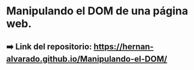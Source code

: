 # Manipulando el DOM de una página web.

## ➡️ Link del repositorio: https://hernan-alvarado.github.io/Manipulando-el-DOM/
 
